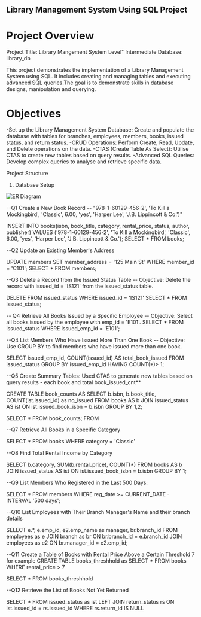 ## Library Management System Using SQL Project

# Project Overview

Project Title: Library Mangement System 
Level" Intermediate
Database: library_db


This project demonstrates the implementation of a Library Management System using SQL. It includes creating and managing tables and executing advanced SQL queries.The goal is to demonstrate skills in database designs, manipulation and querying. 

# Objectives
-Set up the Library Management System Database: Create and populate the database with tables for branches, employees, members, books, issued status, and return status.
-CRUD Operations: Perform Create, Read, Update, and Delete operations on the data.
-CTAS (Create Table As Select): Utilise CTAS to create new tables based on query results.
-Advanced SQL Queries: Develop complex queries to analyse and retrieve specific data.


Project Structure
1. Database Setup

![ER Diagram](images/er_diagram.png)




--Q1 Create a New Book Record -- "978-1-60129-456-2', 'To Kill a Mockingbird', 'Classic', 6.00, 'yes', 'Harper Lee', 'J.B. Lippincott & Co.')"

INSERT INTO books(isbn, book_title, category, rental_price, status, author, publisher)
VALUES
('978-1-60129-456-2', 'To Kill a Mockingbird', 'Classic', 6.00, 'yes', 'Harper Lee', 'J.B. Lippincott & Co.');
SELECT * 
FROM books;

--Q2 Update an Existing Member's Address

UPDATE members
SET member_address = '125 Main St'
WHERE member_id = 'C101';
SELECT * 
FROM members;

--Q3 Delete a Record from the Issued Status Table -- Objective: Delete the record with issued_id = 'IS121' from the issued_status table.

DELETE FROM issued_status
WHERE issued_id = 'IS121'
SELECT * 
FROM issued_status;

-- Q4 Retrieve All Books Issued by a Specific Employee -- Objective: Select all books issued by the employee with emp_id = 'E101'.
SELECT *
FROM issued_status
WHERE issued_emp_id = 'E101';

--Q4 List Members Who Have Issued More Than One Book -- Objective: Use GROUP BY to find members who have issued more than one book.

SELECT issued_emp_id, COUNT(issued_id) AS total_book_issued
FROM issued_status
GROUP BY issued_emp_id
HAVING COUNT(*)> 1;


--Q5 Create Summary Tables: Used CTAS to generate new tables based on query results - each book and total book_issued_cnt**

CREATE TABLE book_counts 
AS 
SELECT
	b.isbn,
	b.book_title,
	COUNT(ist.issued_id) as no_issued
FROM books AS b
JOIN
issued_status AS ist
ON ist.issued_book_isbn = b.isbn
GROUP BY 1,2;

SELECT *
FROM book_counts;
FROM 


--Q7 Retrieve All Books in a Specific Category

SELECT * 
FROM books
WHERE category = 'Classic'


--Q8 Find Total Rental Income by Category

SELECT 
	b.category,
	SUM(b.rental_price),
	COUNT(*)
FROM books AS b
JOIN
issued_status AS ist
ON ist.issued_book_isbn = b.isbn
GROUP BY 1; 

--Q9 List Members Who Registered in the Last 500 Days:

SELECT * 
FROM members
WHERE reg_date >= CURRENT_DATE - INTERVAL '500 days';

--Q10 List Employees with Their Branch Manager's Name and their branch details

SELECT 
	e.*,
	e.emp_id,
	e2.emp_name as manager,
	br.branch_id
FROM employees as e
JOIN branch as br
ON br.branch_id = e.branch_id
JOIN employees as e2
ON br.manager_id = e2.emp_id;


--Q11 Create a Table of Books with Rental Price Above a Certain Threshold 7 for example
CREATE TABLE books_threshhold as
SELECT * 
FROM books
WHERE rental_price > 7


SELECT * 
FROM books_threshhold


--Q12 Retrieve the List of Books Not Yet Returned

SELECT * 
FROM issued_status as ist
LEFT JOIN return_status rs
ON ist.issued_id = rs.issued_id
WHERE rs.return_id IS  NULL
